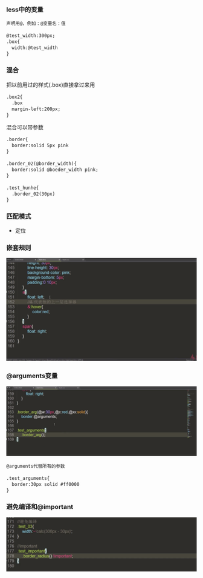 ### less中的变量
```
声明用@，例如：@变量名：值

@test_width:300px;
.box{
  width:@test_width
}
```

### 混合
把以前用过的样式(.box)直接拿过来用
```
.box2{
  .box
  margin-left:200px;
}
```
混合可以带参数
```
.border{
  border:solid 5px pink
}

.border_02(@border_width){
  border:solid @boeder_width pink;
}

.test_hunhe{
  .border_02(30px)
}
```

### 匹配模式
- 定位

### 嵌套规则
![111](../../../image/html/css56.png)

### @arguments变量
![111](../../../image/html/css57.png)
```
@arguments代替所有的参数

.test_arguments{
  border:30px solid #ff0000
}
```

### 避免编译和@important
![111](../../../image/html/css58.png)